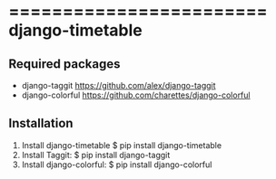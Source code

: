 ========================
django-timetable
========================

Required packages
------------------
* django-taggit
    https://github.com/alex/django-taggit
* django-colorful
    https://github.com/charettes/django-colorful

Installation
------------

1. Install django-timetable
    $ pip install django-timetable
2. Install Taggit:
    $ pip install django-taggit
3. Install django-colorful:
    $ pip install django-colorful

